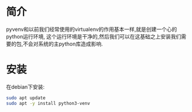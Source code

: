 # 简介
pyvenv和以前我们经常使用的virtualenv的作用基本一样,就是创建一个心的python运行环境,
这个运行环境是干净的,然后我们可以在这基础之上安装我们需要的包,不会对系统的主python库造成影响.

# 安装
在debian下安装:
```bash
sudo apt update
sudo apt -y install python3-venv
```